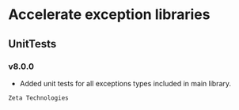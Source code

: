 # Accelerate exception libraries
## UnitTests
### v8.0.0

- Added unit tests for all exceptions types included in main library.

```
Zeta Technologies
```
